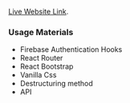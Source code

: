 [Live Website Link](https://singular-melomakarona-95fd60.netlify.app/).

### Usage Materials

- Firebase Authentication Hooks
- React Router
- React Bootstrap
- Vanilla Css
- Destructuring method
- API
